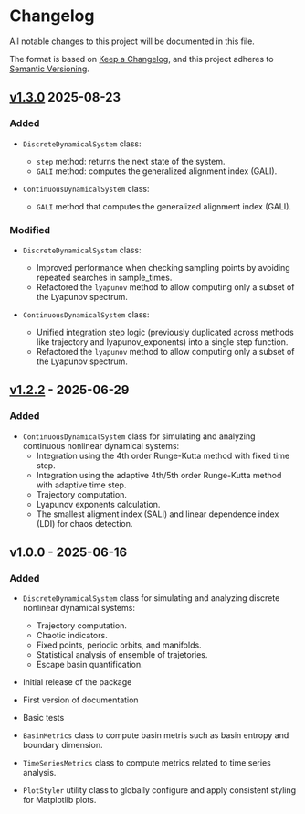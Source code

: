 # Changelog

All notable changes to this project will be documented in this file.

The format is based on [Keep a Changelog](https://keepachangelog.com/en/1.0.0/),
and this project adheres to [Semantic Versioning](https://semver.org/spec/v2.0.0.html).

## [v1.3.0] 2025-08-23

### Added

- `DiscreteDynamicalSystem` class:
  - `step` method: returns the next state of the system.
  - `GALI` method: computes the generalized alignment index (GALI).

- `ContinuousDynamicalSystem` class:
    - `GALI` method that computes the generalized alignment index (GALI).

### Modified

- `DiscreteDynamicalSystem` class:
    - Improved performance when checking sampling points by avoiding repeated searches in sample_times.
    - Refactored the `lyapunov` method to allow computing only a subset of the Lyapunov spectrum.

- `ContinuousDynamicalSystem` class:
    - Unified integration step logic (previously duplicated across methods like trajectory and lyapunov_exponents) into a single step function.
    - Refactored the `lyapunov` method to allow computing only a subset of the Lyapunov spectrum.

[v1.3.0]: https://github.com/mrolims/pynamicalsys/compare/v1.2.2...v1.3.0

## [v1.2.2] - 2025-06-29

### Added

- `ContinuousDynamicalSystem` class for simulating and analyzing continuous nonlinear dynamical systems:
  - Integration using the 4th order Runge-Kutta method with fixed time step.
  - Integration using the adaptive 4th/5th order Runge-Kutta method with adaptive time step.
  - Trajectory computation.
  - Lyapunov exponents calculation.
  - The smallest aligment index (SALI) and linear dependence index (LDI) for chaos detection.

[v1.2.2]: https://github.com/mrolims/pynamicalsys/compare/v1.0.0...v1.2.2

## v1.0.0 - 2025-06-16

### Added

- `DiscreteDynamicalSystem` class for simulating and analyzing discrete nonlinear dynamical systems:
  - Trajectory computation.
  - Chaotic indicators.
  - Fixed points, periodic orbits, and manifolds.
  - Statistical analysis of ensemble of trajetories.
  - Escape basin quantification.
- Initial release of the package
- First version of documentation
- Basic tests

- `BasinMetrics` class to compute basin metris such as basin entropy and boundary dimension.

- `TimeSeriesMetrics` class to compute metrics related to time series analysis.

- `PlotStyler` utility class to globally configure and apply consistent styling for Matplotlib plots.

<!-- Dummy heading to avoid ending on a transition -->

##
